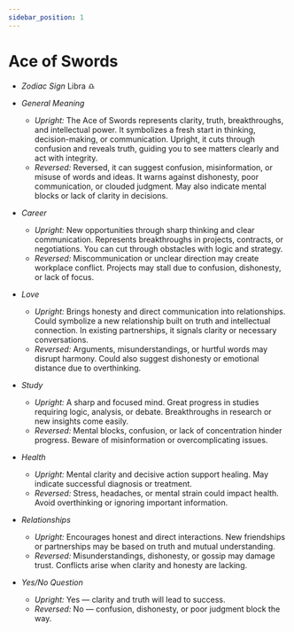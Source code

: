 ```yaml
---
sidebar_position: 1
---
```


# Ace of Swords

- *Zodiac Sign* Libra ♎️
- *General Meaning*
  - *Upright:* The Ace of Swords represents clarity, truth, breakthroughs, and intellectual power. It symbolizes a fresh start in thinking, decision-making, or communication. Upright, it cuts through confusion and reveals truth, guiding you to see matters clearly and act with integrity.
  - *Reversed:* Reversed, it can suggest confusion, misinformation, or misuse of words and ideas. It warns against dishonesty, poor communication, or clouded judgment. May also indicate mental blocks or lack of clarity in decisions.

- *Career*
  - *Upright:* New opportunities through sharp thinking and clear communication. Represents breakthroughs in projects, contracts, or negotiations. You can cut through obstacles with logic and strategy.
  - *Reversed:* Miscommunication or unclear direction may create workplace conflict. Projects may stall due to confusion, dishonesty, or lack of focus.

- *Love*
  - *Upright:* Brings honesty and direct communication into relationships. Could symbolize a new relationship built on truth and intellectual connection. In existing partnerships, it signals clarity or necessary conversations.
  - *Reversed:* Arguments, misunderstandings, or hurtful words may disrupt harmony. Could also suggest dishonesty or emotional distance due to overthinking.

- *Study*
  - *Upright:* A sharp and focused mind. Great progress in studies requiring logic, analysis, or debate. Breakthroughs in research or new insights come easily.
  - *Reversed:* Mental blocks, confusion, or lack of concentration hinder progress. Beware of misinformation or overcomplicating issues.

- *Health*
  - *Upright:* Mental clarity and decisive action support healing. May indicate successful diagnosis or treatment.
  - *Reversed:* Stress, headaches, or mental strain could impact health. Avoid overthinking or ignoring important information.

- *Relationships*
  - *Upright:* Encourages honest and direct interactions. New friendships or partnerships may be based on truth and mutual understanding.
  - *Reversed:* Misunderstandings, dishonesty, or gossip may damage trust. Conflicts arise when clarity and honesty are lacking.

- *Yes/No Question*
  - *Upright:* Yes — clarity and truth will lead to success.
  - *Reversed:* No — confusion, dishonesty, or poor judgment block the way.
